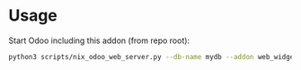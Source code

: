 # Usage

Start Odoo including this addon (from repo root):

```bash
python3 scripts/nix_odoo_web_server.py --db-name mydb --addon web_widget_remaining_days_exact_date
```
